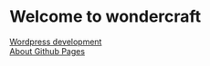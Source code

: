 # Welcome to wondercraft

[Wordpress development](wordpress.md)  
[About Github Pages](about_pages.md)